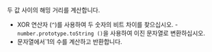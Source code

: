 두 값 사이의 해밍 거리를 계산합니다.

- XOR 연산자 (`^`)를 사용하여 두 숫자의 비트 차이를 찾으십시오.
-`number.prototype.toString ()`을 사용하여 이진 문자열로 변환하십시오.
- 문자열에서`1의 수를 계산하고 반환합니다.